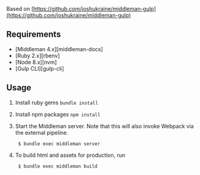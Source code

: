 Based on [https://github.com/joshukraine/middleman-gulp](https://github.com/joshukraine/middleman-gulp)

Requirements
------------

* [Middleman 4.x][middleman-docs]
* [Ruby 2.x][rbenv]
* [Node 8.x][nvm]
* [Gulp CLI][gulp-cli]

Usage
-----

1. Install ruby gems `bundle install`

2. Install npm packages `npm install`

3. Start the Middleman server. Note that this will also invoke Webpack via the external pipeline.

        $ bundle exec middleman server

4. To build html and assets for production, run

        $ bundle exec middleman build
